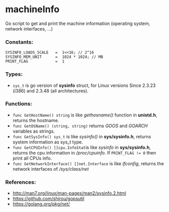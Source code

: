 # machineInfo
Go script to get and print the machine information (operating system, network interfaces, ...)

### Constants: 
```
SYSINFO_LOADS_SCALE   =  1<<16; // 2^16 
SYSINFO_MEM_UNIT      =  1024 * 1024; // MB
PRINT_FLAG            =  1
```
### Types:
 * `sys_t` is go version of **sysinfo** struct, for Linux versions Since 2.3.23 (i386) and  2.3.48 (all architectures).
 
### Functions:
  * `func GetHostName() string` is like *gethosname()* function in **unistd.h**, returns the hostname.
  * `func GetOSName() (string, string)` returns *GOOS* and *GOARCH* variables as strings.
  * `func GetSysInfo() sys_t` is like *sysinfo()* in **sys/sysinfo.h**, returns system information as sys_t type.
  * `func GetCPUInfo() []cpu.InfoStat`is like *sysinfo* in **sys/sysinfo.h**, returns the cpu information in */proc/cpuinfo*.  If `PRINT_FLAG != 0` then print all CPUs info. 
  * `func GetNetworkInterface() []net.Interface` is like *ifconfig*, returns the network interfaces of */sys/class/net* 
  
### References:
  * http://man7.org/linux/man-pages/man2/sysinfo.2.html
  * https://github.com/shirou/gopsutil
  * https://golang.org/pkg/net/
